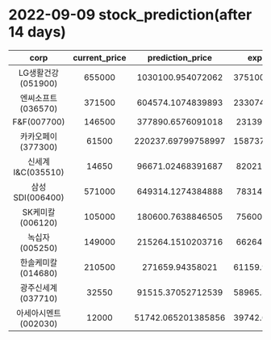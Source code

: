 # 2022-09-09 stock_prediction(after 14 days)

|   corp   |   current_price   |   prediction_price   |   expected_profit   |
|:--------:|:-----------------:|:--------------------:|:-------------------:|
|LG생활건강(051900)|655000|1030100.954072062|375100.95407206204|
|엔씨소프트(036570)|371500|604574.1074839893|233074.10748398933|
|F&F(007700)|146500|377890.6576091018|231390.6576091018|
|카카오페이(377300)|61500|220237.69799758997|158737.69799758997|
|신세계 I&C(035510)|14650|96671.02468391687|82021.02468391687|
|삼성SDI(006400)|571000|649314.1274384888|78314.12743848877|
|SK케미칼(006120)|105000|180600.7638846505|75600.76388465051|
|녹십자(005250)|149000|215264.1510203716|66264.15102037159|
|한솔케미칼(014680)|210500|271659.94358021|61159.943580209976|
|광주신세계(037710)|32550|91515.37052712539|58965.370527125386|
|아세아시멘트(002030)|12000|51742.065201385856|39742.065201385856|
